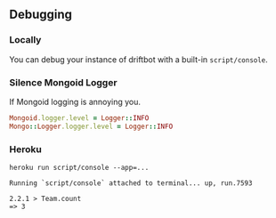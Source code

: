 ## Debugging

### Locally

You can debug your instance of driftbot with a built-in `script/console`.

### Silence Mongoid Logger

If Mongoid logging is annoying you.

```ruby
Mongoid.logger.level = Logger::INFO
Mongo::Logger.logger.level = Logger::INFO
```

### Heroku

```
heroku run script/console --app=...

Running `script/console` attached to terminal... up, run.7593

2.2.1 > Team.count
=> 3
```
